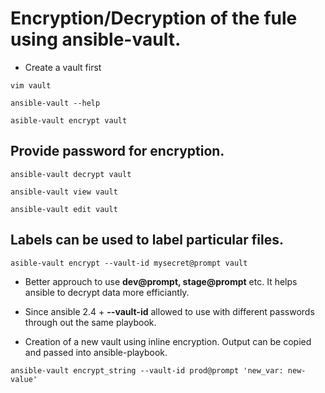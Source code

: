 # Encryption/Decryption of the fule using ansible-vault.

- Create a vault first

`vim vault`

`ansible-vault --help `

`asible-vault encrypt vault `

## Provide password for encryption.

`ansible-vault decrypt vault `

`ansible-vault view vault`

`ansible-vault edit vault`

## Labels can be used to label particular files.

```asible-vault encrypt --vault-id mysecret@prompt vault```
* Better approuch to use **dev@prompt, stage@prompt** etc. It helps ansible to decrypt data more efficiantly.
* Since ansible 2.4 + **--vault-id** allowed to use with different passwords through out the same playbook.

* Creation of a new vault using inline encryption. Output can be copied and passed into ansible-playbook.

```ansible-vault encrypt_string --vault-id prod@prompt 'new_var: new-value'```

